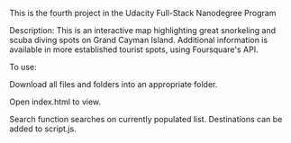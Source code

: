 This is the fourth project in the Udacity Full-Stack Nanodegree Program

Description: This is an interactive map highlighting great snorkeling and scuba diving spots on Grand Cayman Island. Additional information is available in more established tourist spots, using Foursquare's API.

To use:

Download all files and folders into an appropriate folder.

Open index.html to view.

Search function searches on currently populated list. Destinations can be added to script.js.